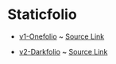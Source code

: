 # Staticfolio

- [v1-Onefolio](/v1-Onefolio) ~ [Source Link](https://www.arsh.dev/link/onefolio/)

- [v2-Darkfolio](/v2-Darkfolio) ~ [Source Link](https://www.arsh.dev/link/darkfolio/)
